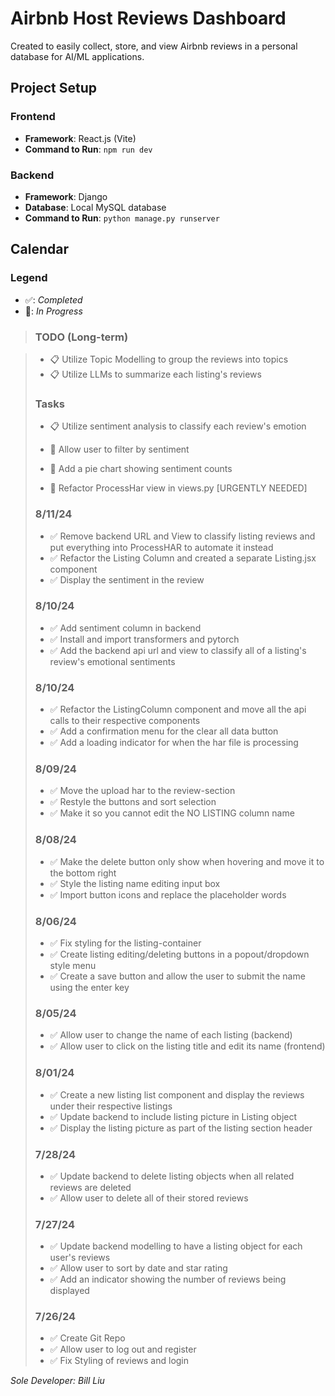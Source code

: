 # Airbnb Host Reviews Dashboard

Created to easily collect, store, and view Airbnb reviews in a personal database for AI/ML applications.

## Project Setup

### Frontend

- **Framework**: React.js (Vite)
- **Command to Run**: `npm run dev`

### Backend

- **Framework**: Django
- **Database**: Local MySQL database
- **Command to Run**: `python manage.py runserver`

## Calendar

### Legend

- ✅: _Completed_
- 🚧: _In Progress_

> ### TODO (Long-term)

> - 📋 Utilize Topic Modelling to group the reviews into topics
> - 📋 Utilize LLMs to summarize each listing's reviews
>
> ### Tasks
>
> - 📋 Utilize sentiment analysis to classify each review's emotion
> - 🚧 Allow user to filter by sentiment
> - 🚧 Add a pie chart showing sentiment counts
>
> - 🚧 Refactor ProcessHar view in views.py [URGENTLY NEEDED]
>
> ### 8/11/24
>
> - ✅ Remove backend URL and View to classify listing reviews and put everything into ProcessHAR to automate it instead
> - ✅ Refactor the Listing Column and created a separate Listing.jsx component
> - ✅ Display the sentiment in the review
>
> ### 8/10/24
>
> - ✅ Add sentiment column in backend
> - ✅ Install and import transformers and pytorch
> - ✅ Add the backend api url and view to classify all of a listing's review's emotional sentiments
>
> ### 8/10/24
>
> - ✅ Refactor the ListingColumn component and move all the api calls to their respective components
> - ✅ Add a confirmation menu for the clear all data button
> - ✅ Add a loading indicator for when the har file is processing
>
> ### 8/09/24
>
> - ✅ Move the upload har to the review-section
> - ✅ Restyle the buttons and sort selection
> - ✅ Make it so you cannot edit the NO LISTING column name
>
> ### 8/08/24
>
> - ✅ Make the delete button only show when hovering and move it to the bottom right
> - ✅ Style the listing name editing input box
> - ✅ Import button icons and replace the placeholder words
>
> ### 8/06/24
>
> - ✅ Fix styling for the listing-container
> - ✅ Create listing editing/deleting buttons in a popout/dropdown style menu
> - ✅ Create a save button and allow the user to submit the name using the enter key
>
> ### 8/05/24
>
> - ✅ Allow user to change the name of each listing (backend)
> - ✅ Allow user to click on the listing title and edit its name (frontend)
>
> ### 8/01/24
>
> - ✅ Create a new listing list component and display the reviews under their respective listings
> - ✅ Update backend to include listing picture in Listing object
> - ✅ Display the listing picture as part of the listing section header
>
> ### 7/28/24
>
> - ✅ Update backend to delete listing objects when all related reviews are deleted
> - ✅ Allow user to delete all of their stored reviews
>
> ### 7/27/24
>
> - ✅ Update backend modelling to have a listing object for each user's reviews
> - ✅ Allow user to sort by date and star rating
> - ✅ Add an indicator showing the number of reviews being displayed
>
> ### 7/26/24
>
> - ✅ Create Git Repo
> - ✅ Allow user to log out and register
> - ✅ Fix Styling of reviews and login

_Sole Developer: Bill Liu_
